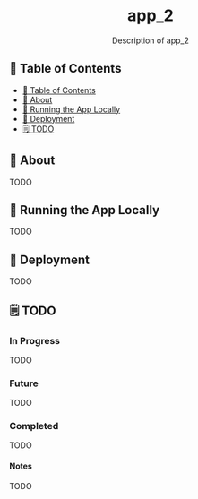 <h1 align="center">app_2</h1>

<p align="center"> Description of app_2
    <br> 
</p>

## 📝 Table of Contents

* [📝 Table of Contents](#-table-of-contents-)
* [🧐 About](#-about-)
* [🏃 Running the App Locally](#-running-locally-)
* [🚀 Deployment ](#-deployment-)
* [🗒️ TODO](#-todo-)


## 🧐 About <a name = "about"></a>

TODO

## 🏃 Running the App Locally <a name = "running-locally"></a>

TODO

## 🚀 Deployment <a name = "deployment"></a>

TODO

## 🗒️ TODO <a name = "todo"></a>

### In Progress

TODO

### Future

TODO

### Completed

TODO

#### Notes

TODO
